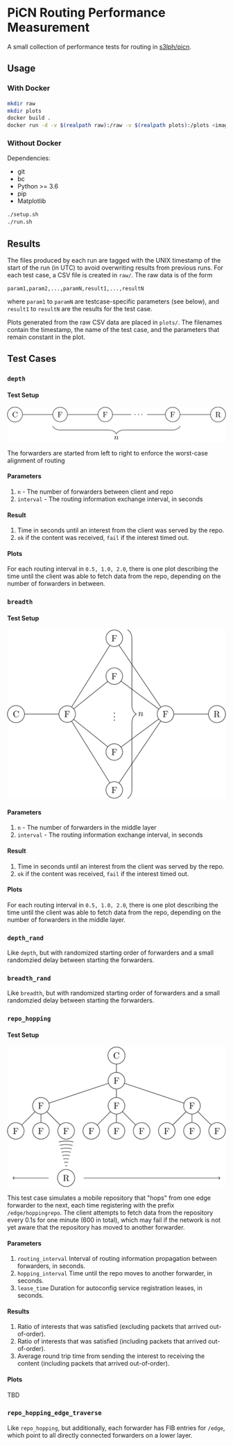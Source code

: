 # PiCN Routing Performance Measurement

A small collection of performance tests for routing in [s3lph/picn][s3lph-picn].

## Usage

### With Docker

```sh
mkdir raw
mkdir plots
docker build .
docker run -d -v $(realpath raw):/raw -v $(realpath plots):/plots <image id>
```

### Without Docker

Dependencies:

  - git
  - bc
  - Python >= 3.6
  - pip
  - Matplotlib

```sh
./setup.sh
./run.sh
```

## Results

The files produced by each run are tagged with the UNIX timestamp of the start of
the run (in UTC) to avoid overwriting results from previous runs.  For each test
case, a CSV file is created in `raw/`.  The raw data is of the form

```csv
param1,param2,...,paramN,result1,...,resultN
```

where `param1` to `paramN` are testcase-specific parameters (see below), and
`result1` to `resultN` are the results for the test case.

Plots generated from the raw CSV data are placed in `plots/`.  The filenames
contain the timestamp, the name of the test case, and the parameters that
remain constant in the plot.

## Test Cases

### `depth`

#### Test Setup

!["depth" test case setup](img/depth.png)

The forwarders are started from left to right to enforce the worst-case alignment of
routing 

#### Parameters

1. `n` - The number of forwarders between client and repo
2. `interval` - The routing information exchange interval, in seconds

#### Result

1. Time in seconds until an interest from the client was served by the repo.
2. `ok` if the content was received, `fail` if the interest timed out.

#### Plots

For each routing interval  in `0.5, 1.0, 2.0`, there is one plot describing the
time until the client was able to fetch data from the repo, depending on the
number of forwarders in between.

### `breadth`

#### Test Setup

!["breadth" test case setup](img/breadth.png)

#### Parameters

1. `n` - The number of forwarders in the middle layer
2. `interval` - The routing information exchange interval, in seconds

#### Result

1. Time in seconds until an interest from the client was served by the repo.
2. `ok` if the content was received, `fail` if the interest timed out.

#### Plots

For each routing interval  in `0.5, 1.0, 2.0`, there is one plot describing the
time until the client was able to fetch data from the repo, depending on the
number of forwarders in the middle layer.

### `depth_rand`

Like `depth`, but with randomized starting order of forwarders and a small
randomzied delay between starting the forwarders.

### `breadth_rand`

Like `breadth`, but with randomized starting order of forwarders and a small
randomzied delay between starting the forwarders.

### `repo_hopping`

#### Test Setup

!["repo_hopping" test case setup](img/repo_hopping.png)

This test case simulates a mobile repository that "hops" from one edge forwarder
to the next, each time registering with the prefix `/edge/hoppingrepo`.  The
client attempts to fetch data from the repository every 0.1s for one minute (600
in total), which may fail if the network is not yet aware that the repository has
moved to another forwarder.

#### Parameters

1. `routing_interval` Interval of routing information propagation between
    forwarders, in seconds.
2. `hopping_interval` Time until the repo moves to another forwarder, in seconds.
3. `lease_time` Duration for autoconfig service registration leases, in seconds.

#### Results

1. Ratio of interests that was satisfied (excluding packets that arrived out-of-order).
2. Ratio of interests that was satisfied (including packets that arrived out-of-order).
3. Average round trip time from sending the interest to receiving the content (including
    packets that arrived out-of-order).

#### Plots

TBD

### `repo_hopping_edge_traverse`

Like `repo_hopping`, but additionally, each forwarder has FIB entries for `/edge`, which
point to all directly connected forwarders on a lower layer. 

[s3lph-picn]: https://github.com/s3lph/picn
